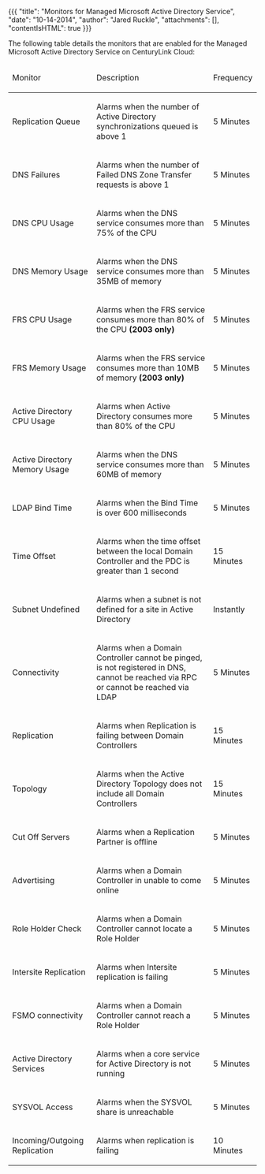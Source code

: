 {{{
  "title": "Monitors for Managed Microsoft Active Directory Service",
  "date": "10-14-2014",
  "author": "Jared Ruckle",
  "attachments": [],
  "contentIsHTML": true
}}}

<p>The following table details the monitors that are enabled for the Managed Microsoft Active Directory Service on CenturyLink Cloud:</p>
<table>
  <thead>
    <tr>
      <td>
        <p>Monitor</p>
      </td>
      <td>
        <p>Description</p>
      </td>
      <td>
        <p>Frequency</p>
      </td>
    </tr>
  </thead>
  <tbody>
    <tr>
      <td>
        <p>Replication Queue</p>
      </td>
      <td>
        <p>Alarms when the number of Active Directory synchronizations queued is above 1</p>
      </td>
      <td>
        <p>5 Minutes</p>
      </td>
    </tr>
    <tr>
      <td>
        <p>DNS Failures</p>
      </td>
      <td>
        <p>Alarms when the number of Failed DNS Zone Transfer requests is above 1</p>
      </td>
      <td>
        <p>5 Minutes</p>
      </td>
    </tr>
    <tr>
      <td>
        <p>DNS CPU Usage</p>
      </td>
      <td>
        <p>Alarms when the DNS service consumes more than 75% of the CPU</p>
      </td>
      <td>
        <p>5 Minutes</p>
      </td>
    </tr>
    <tr>
      <td>
        <p>DNS Memory Usage</p>
      </td>
      <td>
        <p>Alarms when the DNS service consumes more than 35MB of memory</p>
      </td>
      <td>
        <p>5 Minutes</p>
      </td>
    </tr>
    <tr>
      <td>
        <p>FRS CPU Usage</p>
      </td>
      <td>
        <p>Alarms when the FRS service consumes more than 80% of the CPU <strong>(2003 only)</strong>
        </p>
      </td>
      <td>
        <p>5 Minutes</p>
      </td>
    </tr>
    <tr>
      <td>
        <p>FRS Memory Usage</p>
      </td>
      <td>
        <p>Alarms when the FRS service consumes more than 10MB of memory <strong>(2003 only)</strong>
        </p>
      </td>
      <td>
        <p>5 Minutes</p>
      </td>
    </tr>
    <tr>
      <td>
        <p>Active Directory CPU Usage</p>
      </td>
      <td>
        <p>Alarms when Active Directory consumes more than 80% of the CPU</p>
      </td>
      <td>
        <p>5 Minutes</p>
      </td>
    </tr>
    <tr>
      <td>
        <p>Active Directory Memory Usage</p>
      </td>
      <td>
        <p>Alarms when the DNS service consumes more than 60MB of memory</p>
      </td>
      <td>
        <p>5 Minutes</p>
      </td>
    </tr>
    <tr>
      <td>
        <p>LDAP Bind Time</p>
      </td>
      <td>
        <p>Alarms when the Bind Time is over 600 milliseconds</p>
      </td>
      <td>
        <p>5 Minutes</p>
      </td>
    </tr>
    <tr>
      <td>
        <p>Time Offset</p>
      </td>
      <td>
        <p>Alarms when the time offset between the local Domain Controller and the PDC is greater than 1 second</p>
      </td>
      <td>
        <p>15 Minutes</p>
      </td>
    </tr>
    <tr>
      <td>
        <p>Subnet Undefined</p>
      </td>
      <td>
        <p>Alarms when a subnet is not defined for a site in Active Directory</p>
      </td>
      <td>
        <p>Instantly</p>
      </td>
    </tr>
    <tr>
      <td>
        <p>Connectivity</p>
      </td>
      <td>
        <p>Alarms when a Domain Controller cannot be pinged, is not registered in DNS, cannot be reached via RPC or cannot be reached via LDAP</p>
      </td>
      <td>
        <p>5 Minutes</p>
      </td>
    </tr>
    <tr>
      <td>
        <p>Replication</p>
      </td>
      <td>
        <p>Alarms when Replication is failing between Domain Controllers</p>
      </td>
      <td>
        <p>15 Minutes</p>
      </td>
    </tr>
    <tr>
      <td>
        <p>Topology</p>
      </td>
      <td>
        <p>Alarms when the Active Directory Topology does not include all Domain Controllers</p>
      </td>
      <td>
        <p>15 Minutes</p>
      </td>
    </tr>
    <tr>
      <td>
        <p>Cut Off Servers</p>
      </td>
      <td>
        <p>Alarms when a Replication Partner is offline</p>
      </td>
      <td>
        <p>5 Minutes</p>
      </td>
    </tr>
    <tr>
      <td>
        <p>Advertising</p>
      </td>
      <td>
        <p>Alarms when a Domain Controller in unable to come online</p>
      </td>
      <td>
        <p>5 Minutes</p>
      </td>
    </tr>
    <tr>
      <td>
        <p>Role Holder Check</p>
      </td>
      <td>
        <p>Alarms when a Domain Controller cannot locate a Role Holder</p>
      </td>
      <td>
        <p>5 Minutes</p>
      </td>
    </tr>
    <tr>
      <td>
        <p>Intersite Replication</p>
      </td>
      <td>
        <p>Alarms when Intersite replication is failing</p>
      </td>
      <td>
        <p>5 Minutes</p>
      </td>
    </tr>
    <tr>
      <td>
        <p>FSMO connectivity</p>
      </td>
      <td>
        <p>Alarms when a Domain Controller cannot reach a Role Holder</p>
      </td>
      <td>
        <p>5 Minutes</p>
      </td>
    </tr>
    <tr>
      <td>
        <p>Active Directory Services</p>
      </td>
      <td>
        <p>Alarms when a core service for Active Directory is not running</p>
      </td>
      <td>
        <p>5 Minutes</p>
      </td>
    </tr>
    <tr>
      <td>
        <p>SYSVOL Access</p>
      </td>
      <td>
        <p>Alarms when the SYSVOL share is unreachable</p>
      </td>
      <td>
        <p>5 Minutes</p>
      </td>
    </tr>
    <tr>
      <td>
        <p>Incoming/Outgoing Replication</p>
      </td>
      <td>
        <p>Alarms when replication is failing</p>
      </td>
      <td>
        <p>10 Minutes</p>
      </td>
    </tr>
  </tbody>
</table>